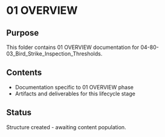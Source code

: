 # 01 OVERVIEW

## Purpose
This folder contains 01 OVERVIEW documentation for 04-80-03_Bird_Strike_Inspection_Thresholds.

## Contents
- Documentation specific to 01 OVERVIEW phase
- Artifacts and deliverables for this lifecycle stage

## Status
Structure created - awaiting content population.

